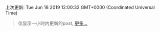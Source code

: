 
  
 上次更新: Tue Jun 18 2019 12:00:32 GMT+0000 (Coordinated Universal Time) 

 > 仅显示一小时内更新的post, [更多...](screenshots/)
  